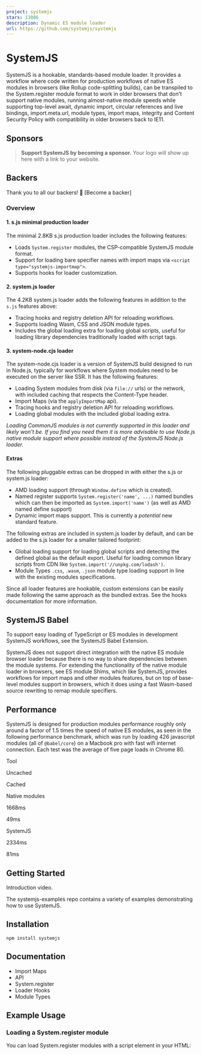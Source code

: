 ```yaml
---
project: systemjs
stars: 13086
description: Dynamic ES module loader
url: https://github.com/systemjs/systemjs
---
```


SystemJS
========

SystemJS is a hookable, standards-based module loader. It provides a workflow where code written for production workflows of native ES modules in browsers (like Rollup code-splitting builds), can be transpiled to the System.register module format to work in older browsers that don't support native modules, running almost-native module speeds while supporting top-level await, dynamic import, circular references and live bindings, import.meta.url, module types, import maps, integrity and Content Security Policy with compatibility in older browsers back to IE11.

Sponsors
--------

> **Support SystemJS by becoming a sponsor.** Your logo will show up here with a link to your website.

Backers
-------

Thank you to all our backers! 🙏 \[Become a backer\]

### Overview

#### 1\. s.js minimal production loader

The minimal 2.8KB s.js production loader includes the following features:

-   Loads `System.register` modules, the CSP-compatible SystemJS module format.
-   Support for loading bare specifier names with import maps via `<script type="systemjs-importmap">`.
-   Supports hooks for loader customization.

#### 2\. system.js loader

The 4.2KB system.js loader adds the following features in addition to the `s.js` features above:

-   Tracing hooks and registry deletion API for reloading workflows.
-   Supports loading Wasm, CSS and JSON module types.
-   Includes the global loading extra for loading global scripts, useful for loading library dependencies traditionally loaded with script tags.

#### 3\. system-node.cjs loader

The system-node.cjs loader is a version of SystemJS build designed to run in Node.js, typically for workflows where System modules need to be executed on the server like SSR. It has the following features:

-   Loading System modules from disk (via `file://` urls) or the network, with included caching that respects the Content-Type header.
-   Import Maps (via the `applyImportMap` api).
-   Tracing hooks and registry deletion API for reloading workflows.
-   Loading global modules with the included global loading extra.

_Loading CommonJS modules is not currently supported in this loader and likely won't be. If you find you need them it is more advisable to use Node.js native module support where possible instead of the SystemJS Node.js loader._

#### Extras

The following pluggable extras can be dropped in with either the s.js or system.js loader:

-   AMD loading support (through `Window.define` which is created).
-   Named register supports `System.register('name', ...)` named bundles which can then be imported as `System.import('name')` (as well as AMD named define support)
-   Dynamic import maps support. This is currently a _potential_ new standard feature.

The following extras are included in system.js loader by default, and can be added to the s.js loader for a smaller tailored footprint:

-   Global loading support for loading global scripts and detecting the defined global as the default export. Useful for loading common library scripts from CDN like `System.import('//unpkg.com/lodash')`.
-   Module Types `.css`, `.wasm`, `.json` module type loading support in line with the existing modules specifications.

Since all loader features are hookable, custom extensions can be easily made following the same approach as the bundled extras. See the hooks documentation for more information.

SystemJS Babel
--------------

To support easy loading of TypeScript or ES modules in development SystemJS workflows, see the SystemJS Babel Extension.

SystemJS does not support direct integration with the native ES module browser loader because there is no way to share dependencies between the module systems. For extending the functionality of the native module loader in browsers, see ES module Shims, which like SystemJS, provides workflows for import maps and other modules features, but on top of base-level modules support in browsers, which it does using a fast Wasm-based source rewriting to remap module specifiers.

Performance
-----------

SystemJS is designed for production modules performance roughly only around a factor of 1.5 times the speed of native ES modules, as seen in the following performance benchmark, which was run by loading 426 javascript modules (all of `@babel/core`) on a Macbook pro with fast wifi internet connection. Each test was the average of five page loads in Chrome 80.

Tool

Uncached

Cached

Native modules

1668ms

49ms

SystemJS

2334ms

81ms

Getting Started
---------------

Introduction video.

The systemjs-examples repo contains a variety of examples demonstrating how to use SystemJS.

Installation
------------

```
npm install systemjs
```

Documentation
-------------

-   Import Maps
-   API
-   System.register
-   Loader Hooks
-   Module Types

Example Usage
-------------

### Loading a System.register module

You can load System.register modules with a script element in your HTML:

<script src\="system.js"\></script\>
<script type\="systemjs-module" src\="/js/main.js"\></script\>
<script type\="systemjs-module" src\="import:name-of-module"\></script\>

### Loading with System.import

You can also dynamically load modules at any time with `System.import()`:

System.import('/js/main.js');

where `main.js` is a module available in the System.register module format.

### Bundling workflow

For an example of a bundling workflow, see the Rollup Code Splitting starter project - https://github.com/rollup/rollup-starter-code-splitting.

Note that when building System modules you typically want to ensure anonymous System.register statements like:

System.register(\[\], function () { ... });

are emitted, as these can be loaded in a way that behaves the same as normal ES modules, and **not** named register statements like:

System.register('name', \[\], function () { ... });

While these can be supported with the named register extension, this approach is typically not recommended for modern modules workflows.

### Import Maps

Say `main.js` depends on loading `'lodash'`, then we can define an import map:

<script src\="system.js"\></script\>
<script type\="systemjs-importmap"\>
{
  "imports": {
    "lodash": "https://unpkg.com/lodash@4.17.10/lodash.js"
  }
}
</script\>
<!-- Alternatively:
<script type="systemjs-importmap" src="path/to/map.json" crossorigin="anonymous"></script>
\-->
<script type\="systemjs-module" src\="/js/main.js"\></script\>

### IE11 Support

IE11 continues to be fully supported, provided the relevant polyfills are available.

The main required polyfill is a `Promise` polyfill. If using import maps a `fetch` polyfill is also needed.

Both of these can be loaded conditionally using for example using Bluebird Promises and the GitHub Fetch Polyfill over Unpkg:

<script\>
  if (typeof Promise \=== 'undefined')
    document.write('<script src="https://unpkg.com/bluebird@3.7.2/js/browser/bluebird.core.min.js"><\\/script>');
  if (typeof fetch \=== 'undefined')
    document.write('<script src="https://unpkg.com/whatwg-fetch@3.4.1/dist/fetch.umd.js"><\\/script>');
</script\>

located _before_ the SystemJS script itself. The above will ensure these polyfills are only fetched for older browsers without `Promise` and `fetch` support.

#### Note on Import Maps Support in IE11

When using external import maps (those with `src=""` attributes), there is an IE11-specific workaround that might need to be used. Browsers should not make a network request when they see `<script type="systemjs-importmap" src="/importmap.json"></script>` during parsing of the initial HTML page. However, IE11 does so. Codesandbox demonstration

Normally this is not an issue, as SystemJS will make an additional request via fetch/xhr for the import map. However, a problem can occur when the file is cached after the first request, since the first request caused by IE11 does not send the Origin request header by default. If the request requires CORS, the lack of an Origin request header causes many web servers (including AWS Cloudfront) to omit the response CORS headers. This can result in the resource being cached without CORS headers, which causes the later SystemJS fetch() to fail because of CORS checks.

This can be worked around by adding `crossorigin="anonymous"` as an attribute to the `<script type="systemjs-importmap">` script.

Community Projects
------------------

A list of projects that use or work with SystemJS in providing modular browser workflows. Post a PR.

-   beyondjs.com -TypeScript first meta-framework for universal microfrontends/micronservices.
-   esm-bundle - list of System.register versions for major libraries, including documentation on how to create a System.register bundle for any npm package.
-   es-dev-server - A web server for developing without a build step.
-   import map overrides - Dynamically inject an import map stored in local storage so that you can override the URL for any module. Can be useful for running development modules on localhost against the server.
-   js-env - Collection of development tools providing a unified workflow to write JavaScript for the web, node.js or both at the same time.
-   jspm.org - Package manager for native modules, using SystemJS for backwards compatibility.
-   single-spa - JavaScript framework for front-end microservices.
-   systemjs-webpack-interop - npm lib for setting webpack public path and creating webpack configs that work well with SystemJS.
-   @wener/system - hooks to make System works with npm registry & package.json}

Compatibility with Webpack
--------------------------

Code-splitting builds on top of native ES modules, like Rollup offers, are an alternative to the Webpack-style chunking approach - offering a way to utilize the native module loader for loading shared and dynamic chunks instead of using a custom registry and loader as Webpack bundles include. Scope-level optimizations can be performed on ES modules when they are combined, while ensuring no duplicate code is loaded through dynamic loading and code-sharing in the module registry, using the features of the native module loader and its dynamic runtime nature.

systemjs-webpack-interop is a community-maintained npm library that might help you get webpack and systemjs working well together.

As of webpack@4.30.0, it is now possible to compile webpack bundles to System.register format, by modifying your webpack config:

{
  output: {
    libraryTarget: 'system', 
  }
}

If using webpack@<5, the following config is needed to avoid rewriting references to the global `System` variable:

{
  module: {
    rules: \[
      { parser: { system: false } }
    \]
  }
}

Using npm packages
------------------

Third party libraries and npm packages may be used as long as they are published in a supported module format. For packages that do not exist in a supported module format, here is a list of github repos that publish `System.register` versions of popular third party libraries (such as react, react-dom, rxjs, etc).

Contributing to SystemJS
------------------------

Project bug fixes and changes are welcome for discussion, provided the project footprint remains minimal.

Task running is handled by Chomp (https://chompbuild.com).

To run the tests:

```
npm install -g chomp
chomp test
```

Changes
-------

For the changelog, see CHANGELOG.md.

License
-------

MIT
